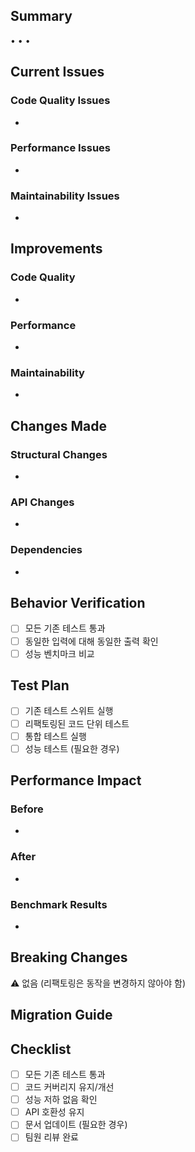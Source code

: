## Summary
<!-- 리팩토링의 핵심 내용을 요약 -->
• 
• 
• 

## Current Issues
<!-- 현재 코드의 문제점들 -->
### Code Quality Issues
- 

### Performance Issues
- 

### Maintainability Issues
- 

## Improvements
<!-- 리팩토링으로 개선된 점들 -->
### Code Quality
- 

### Performance
- 

### Maintainability
- 

## Changes Made
<!-- 구체적인 변경사항들 -->
### Structural Changes
- 

### API Changes
- 

### Dependencies
- 

## Behavior Verification
<!-- ⚠️ 중요: 동작 변경이 없음을 확인 -->
- [ ] 모든 기존 테스트 통과
- [ ] 동일한 입력에 대해 동일한 출력 확인
- [ ] 성능 벤치마크 비교

## Test Plan
- [ ] 기존 테스트 스위트 실행
- [ ] 리팩토링된 코드 단위 테스트
- [ ] 통합 테스트 실행
- [ ] 성능 테스트 (필요한 경우)

## Performance Impact
<!-- 성능 변화 측정 결과 -->
### Before
- 

### After
- 

### Benchmark Results
- 

## Breaking Changes
⚠️ 없음 (리팩토링은 동작을 변경하지 않아야 함)

## Migration Guide
<!-- 다른 개발자들이 알아야 할 변경사항 -->


## Checklist
- [ ] 모든 기존 테스트 통과
- [ ] 코드 커버리지 유지/개선
- [ ] 성능 저하 없음 확인
- [ ] API 호환성 유지
- [ ] 문서 업데이트 (필요한 경우)
- [ ] 팀원 리뷰 완료